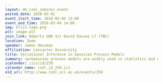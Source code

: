 ```yaml
---
layout: dm_csml_seminar_event
posted_date: 2020-03-01
event_start_time: 2016-03-04 13:00
event_end_time: 2016-03-04 14:00
img: ellis-logo.png
alt: image-alt
join_link: Roberts G08 Sir David Davies LT (TBC)
location: Zoom
speaker: James Hensman
affiliation: Lancaster University
title: Variational Inference in Gaussian Process Models
summary: <p>Gaussian process models are widely used in statistics and machine learning. There are three key challenges to inference that might be tackled using variational methods&#58; inference over the latent function values when the likelihood is non-Gaussian; scaling the computation to large datasets; inference over the kernel-parameters. I’ll show how the variational framework can be used to tackle all of these. In particular, I’ll share recent insights which allow us to interpret the approximation ain an elegant and straightforward way, using variational Bayes over stochastic processes. Finally, I’ll outline how this technology can be used to help tackle contemporary problems in biostatistics.</p><p><a href="http&#58;//www.lancaster.ac.uk/staff/hensmanj/">Speaker website</a></p>
icalendar: /ics/id/259
calendar_name: csml_id_259.ics
old_url: http://www.csml.ucl.ac.uk/events/259
---
```

